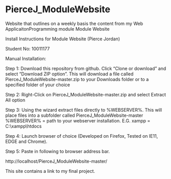 # PierceJ_ModuleWebsite
Website that outlines on a weekly basis the content from my Web ApplicaitonProgramming module
Module Website

Install Instructions for Module Website (Pierce Jordan)

Student No: 10011177

Manual Installation:

Step 1:
Download this repository from github. Click “Clone or
download” and select “Download ZIP option”.
This will download a file called PierceJ_ModuleWebsite-master.zip to your Downloads folder or to
a specified folder of your choice

Step 2:
Right-Click on PierceJ_ModuleWebsite-master.zip and select Extract All option

Step 3:
Using the wizard extract files directly to %WEBSERVER%. This will place files into a subfolder
called PierceJ_ModuleWebsite-master
%WEBSERVER% = path to your webserver installation. E.G. xampp = C:\xampp\htdocs

Step 4:
Launch browser of choice (Developed on Firefox, Tested on IE11, EDGE and Chrome).

Step 5:
Paste in following to browser address bar. 

http://localhost/PierceJ_ModuleWebsite-master/

This site contains a link to my final project.
